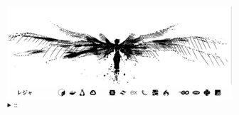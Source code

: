<img src="./banner.png">
<details><summary> :: </summary>
<!--START_SECTION:waka-->

```
From: 09 August 2024 - To: 10 September 2025

Total Time: 1,834 hrs 12 mins

PHP                        443 hrs 18 mins //////-------------------   22.38 %
Python                     415 hrs 59 mins /////--------------------   21.00 %
Markdown                   221 hrs         ///----------------------   11.16 %
Other                      146 hrs 42 mins //-----------------------   07.41 %
```

<!--END_SECTION:waka-->
</details>
